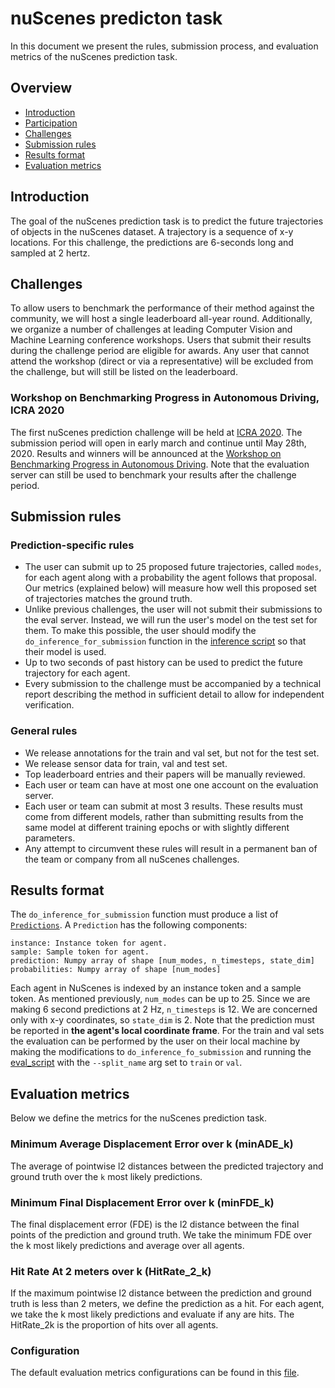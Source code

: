 # nuScenes predicton task
In this document we present the rules, submission process, and evaluation metrics of the nuScenes prediction task.

## Overview
- [Introduction](#introduction)
- [Participation](#participation)
- [Challenges](#challenges)
- [Submission rules](#submission-rules)
- [Results format](#results-format)
- [Evaluation metrics](#evaluation-metrics)

## Introduction
The goal of the nuScenes prediction task is to predict the future trajectories of objects in the nuScenes dataset.
A trajectory is a sequence of x-y locations. For this challenge, the predictions are 6-seconds long and sampled at
2 hertz.

## Challenges
To allow users to benchmark the performance of their method against the community, we will host a single leaderboard all-year round.
Additionally, we organize a number of challenges at leading Computer Vision and Machine Learning conference workshops.
Users that submit their results during the challenge period are eligible for awards.
Any user that cannot attend the workshop (direct or via a representative) will be excluded from the challenge, but will still be listed on the leaderboard.

### Workshop on Benchmarking Progress in Autonomous Driving, ICRA 2020
The first nuScenes prediction challenge will be held at [ICRA 2020](https://www.icra2020.org/).
The submission period will open in early march and continue until May 28th, 2020.
Results and winners will be announced at the [Workshop on Benchmarking Progress in Autonomous Driving](http://montrealrobotics.ca/driving-benchmarks/).
Note that the evaluation server can still be used to benchmark your results after the challenge period.

## Submission rules
### Prediction-specific rules
* The user can submit up to 25 proposed future trajectories, called `modes`, for each agent along with a probability the agent follows that proposal. Our metrics (explained below) will measure how well this proposed set of trajectories matches the ground truth.
* Unlike previous challenges, the user will not submit their submissions to the eval server. Instead, we will run the user's model
on the test set for them. To make this possible, the user should modify the `do_inference_for_submission` function in the [inference script](https://github.com/nutonomy/nuscenes-devkit/blob/nuscenes-predict-challenge/python-sdk/nuscenes/eval/predict/do_inference.py)
so that their model is used.
* Up to two seconds of past history can be used to predict the future trajectory for each agent.
* Every submission to the challenge must be accompanied by a technical report describing the method in sufficient detail to allow for independent verification.

### General rules
* We release annotations for the train and val set, but not for the test set.
* We release sensor data for train, val and test set.
* Top leaderboard entries and their papers will be manually reviewed.
* Each user or team can have at most one one account on the evaluation server.
* Each user or team can submit at most 3 results. These results must come from different models, rather than submitting results from the same model at different training epochs or with slightly different parameters.
* Any attempt to circumvent these rules will result in a permanent ban of the team or company from all nuScenes challenges.

## Results format
The `do_inference_for_submission` function must produce a list of [`Predictions`](https://github.com/nutonomy/nuscenes-devkit/blob/nuscenes-predict-challenge/python-sdk/nuscenes/eval/predict/data_classes.py). A `Prediction` has the following components:

```
instance: Instance token for agent.
sample: Sample token for agent.
prediction: Numpy array of shape [num_modes, n_timesteps, state_dim]
probabilities: Numpy array of shape [num_modes]
```

Each agent in NuScenes is indexed by an instance token and a sample token. As mentioned previously, `num_modes` can be up to 25. Since we are making 6 second predictions at 2 Hz, `n_timesteps` is 12. We are concerned only with x-y coordinates, so `state_dim` is 2. Note that the prediction must be reported in **the agent's local coordinate frame**.
For the train and val sets the evaluation can be performed by the user on their local machine by making the modifications to `do_inference_fo_submission` and running the [eval_script](https://github.com/nutonomy/nuscenes-devkit/blob/nuscenes-predict-challenge/python-sdk/nuscenes/eval/predict/eval_pipeline.py) with the `--split_name` arg set to `train` or `val`.

## Evaluation metrics
Below we define the metrics for the nuScenes prediction task.

### Minimum Average Displacement Error over k (minADE_k)
The average of pointwise l2 distances between the predicted trajectory and ground truth over the `k` most likely predictions.

### Minimum Final Displacement Error over k (minFDE_k)
The final displacement error (FDE) is the l2 distance between the final points of the prediction and ground truth. We take the minimum FDE over the k most likely predictions and average over all agents.

### Hit Rate At 2 meters over k (HitRate_2_k)
If the maximum pointwise l2 distance between the prediction and ground truth is less than 2 meters, we define the prediction as a hit.
For each agent, we take the k most likely predictions and evaluate if any are hits. The HitRate_2k is the proportion of hits over all agents.

### Configuration
The default evaluation metrics configurations can be found in this [file](https://github.com/nutonomy/nuscenes-devkit/blob/nuscenes-predict-challenge/python-sdk/nuscenes/eval/predict/configs/predict_2020_icra.json).
